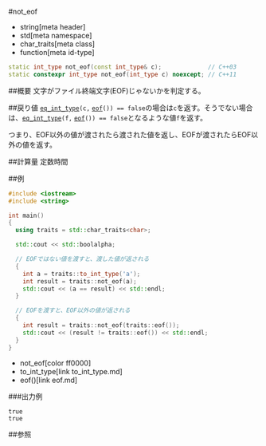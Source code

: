 #not_eof
* string[meta header]
* std[meta namespace]
* char_traits[meta class]
* function[meta id-type]

```cpp
static int_type not_eof(const int_type& c);             // C++03
static constexpr int_type not_eof(int_type c) noexcept; // C++11
```

##概要
文字がファイル終端文字(EOF)じゃないかを判定する。


##戻り値
[`eq_int_type`](eq_int_type.md)`(c,` [`eof`](eof.md)`()) == false`の場合は`c`を返す。そうでない場合は、[`eq_int_type`](eq_int_type.md)`(f,` [`eof`](eof.md)`()) == false`となるような値`f`を返す。

つまり、EOF以外の値が渡されたら渡された値を返し、EOFが渡されたらEOF以外の値を返す。


##計算量
定数時間


##例
```cpp
#include <iostream>
#include <string>

int main()
{
  using traits = std::char_traits<char>;

  std::cout << std::boolalpha;

  // EOFではない値を渡すと、渡した値が返される
  {
    int a = traits::to_int_type('a');
    int result = traits::not_eof(a);
    std::cout << (a == result) << std::endl;
  }

  // EOFを渡すと、EOF以外の値が返される
  {
    int result = traits::not_eof(traits::eof());
    std::cout << (result != traits::eof()) << std::endl;
  }
}
```
* not_eof[color ff0000]
* to_int_type[link to_int_type.md]
* eof()[link eof.md]

###出力例
```
true
true
```

##参照

